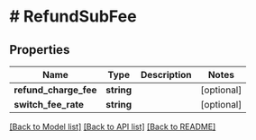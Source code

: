 # # RefundSubFee

## Properties

Name | Type | Description | Notes
------------ | ------------- | ------------- | -------------
**refund_charge_fee** | **string** |  | [optional]
**switch_fee_rate** | **string** |  | [optional]

[[Back to Model list]](../../README.md#models) [[Back to API list]](../../README.md#endpoints) [[Back to README]](../../README.md)
